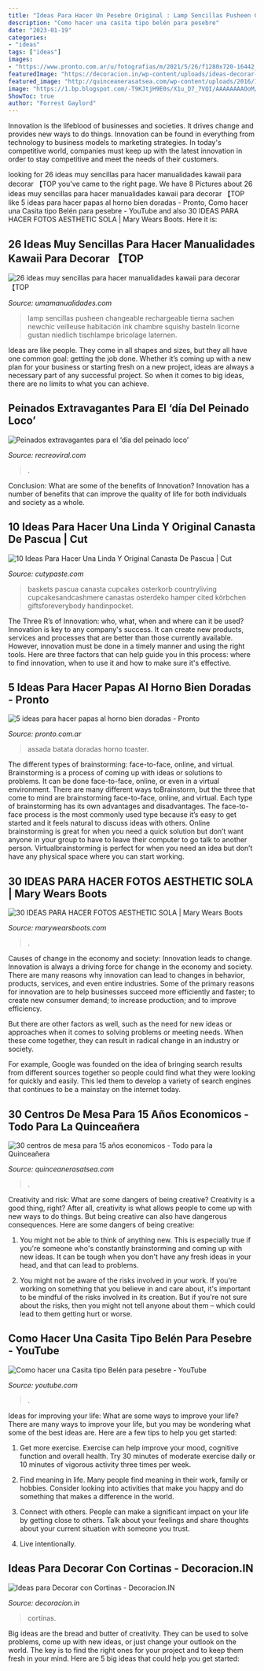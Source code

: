 ```yaml
---
title: "Ideas Para Hacer Un Pesebre Original : Lamp Sencillas Pusheen Changeable Rechargeable Tierna Sachen Newchic Veilleuse Habitación Ink Chambre Squishy Basteln Licorne Gustan Niedlich Tischlampe Bricolage Laternen"
description: "Como hacer una casita tipo belén para pesebre"
date: "2023-01-19"
categories:
- "ideas"
tags: ["ideas"]
images:
- "https://www.pronto.com.ar/u/fotografias/m/2021/5/26/f1280x720-16442_148117_5050.jpg"
featuredImage: "https://decoracion.in/wp-content/uploads/ideas-decorar-ventanas.jpg"
featured_image: "http://quinceanerasatsea.com/wp-content/uploads/2016/11/centros-de-mesa-para-15-años-economicos-11-333x500.jpg"
image: "https://1.bp.blogspot.com/-T9KJtjH9E0s/X1u_D7_7VQI/AAAAAAAAOoM/DRSL0UbP4c4lBQKA45U02HhZsVdTzXhoQCNcBGAsYHQ/s1200/fotos%2Boriginales%2Baesthetic.jpg"
ShowToc: true
author: "Forrest Gaylord"
---
```



Innovation is the lifeblood of businesses and societies. It drives change and provides new ways to do things. Innovation can be found in everything from technology to business models to marketing strategies. In today's competitive world, companies must keep up with the latest innovation in order to stay competitive and meet the needs of their customers.

	

		
looking for 26 ideas muy sencillas para hacer manualidades kawaii para decorar 【TOP you've came to the right page. We have 8 Pictures about 26 ideas muy sencillas para hacer manualidades kawaii para decorar 【TOP like 5 ideas para hacer papas al horno bien doradas - Pronto, Como hacer una Casita tipo Belén para pesebre - YouTube and also 30 IDEAS PARA HACER FOTOS AESTHETIC SOLA | Mary Wears Boots. Here it is:
		
    
## 26 Ideas Muy Sencillas Para Hacer Manualidades Kawaii Para Decorar 【TOP

<img loading=lazy src="https://www.umamanualidades.com/wp-content/uploads/2017/06/20170618_134900_305-515x1024.jpg" onerror="this.onerror=null;this.src='https://tse4.mm.bing.net/th?id=OIP.SPXrgQEtvvxJhyPG8rg2SwHaOu&amp;pid=15.1';" alt="26 ideas muy sencillas para hacer manualidades kawaii para decorar 【TOP">

_Source: umamanualidades.com_

>lamp sencillas pusheen changeable rechargeable tierna sachen newchic veilleuse habitación ink chambre squishy basteln licorne gustan niedlich tischlampe bricolage laternen. 

	

Ideas are like people. They come in all shapes and sizes, but they all have one common goal: getting the job done. Whether it’s coming up with a new plan for your business or starting fresh on a new project, ideas are always a necessary part of any successful project. So when it comes to big ideas, there are no limits to what you can achieve.

    
## Peinados Extravagantes Para El ‘día Del Peinado Loco’

<img loading=lazy src="https://www.recreoviral.com/wp-content/uploads/2016/03/Los-peinados-más-extravagantes-del-día-del-peinado-loco-21.jpg" onerror="this.onerror=null;this.src='https://tse3.mm.bing.net/th?id=OIP.ruEiEbYHVDiggpVJI3xzuQHaE7&amp;pid=15.1';" alt="Peinados extravagantes para el ‘día del peinado loco’">

_Source: recreoviral.com_

>. 

	

Conclusion: What are some of the benefits of Innovation?
Innovation has a number of benefits that can improve the quality of life for both individuals and society as a whole.

    
## 10 Ideas Para Hacer Una Linda Y Original Canasta De Pascua | Cut

<img loading=lazy src="http://www.cutypaste.com/wp-content/uploads/2017/03/gallery-1457459041-mtmwmdm3ode2mty2otg0mziz.jpg" onerror="this.onerror=null;this.src='https://tse3.mm.bing.net/th?id=OIP.JBGPYdPKIf5lD0HtOWuoLQHaLF&amp;pid=15.1';" alt="10 Ideas Para Hacer Una Linda Y Original Canasta De Pascua | Cut">

_Source: cutypaste.com_

>baskets pascua canasta cupcakes osterkorb countryliving cupcakesandcashmere canastas osterdeko hamper cited körbchen giftsforeverybody handinpocket. 

	

The Three R’s of Innovation: who, what, when and where can it be used?
Innovation is key to any company's success. It can create new products, services and processes that are better than those currently available. However, innovation must be done in a timely manner and using the right tools. Here are three factors that can help guide you in this process: where to find innovation, when to use it and how to make sure it's effective.

    
## 5 Ideas Para Hacer Papas Al Horno Bien Doradas - Pronto

<img loading=lazy src="https://www.pronto.com.ar/u/fotografias/m/2021/5/26/f1280x720-16442_148117_5050.jpg" onerror="this.onerror=null;this.src='https://tse4.mm.bing.net/th?id=OIP.6xJGTq8PFVfkWgKjc7qhEQHaEK&amp;pid=15.1';" alt="5 ideas para hacer papas al horno bien doradas - Pronto">

_Source: pronto.com.ar_

>assada batata doradas horno toaster. 

	

The different types of brainstorming: face-to-face, online, and virtual.
Brainstorming is a process of coming up with ideas or solutions to problems. It can be done face-to-face, online, or even in a virtual environment. There are many different ways toBrainstorm, but the three that come to mind are brainstorming face-to-face, online, and virtual. 
Each type of brainstorming has its own advantages and disadvantages. The face-to-face process is the most commonly used type because it’s easy to get started and it feels natural to discuss ideas with others. Online brainstorming is great for when you need a quick solution but don’t want anyone in your group to have to leave their computer to go talk to another person. Virtualbrainstorming is perfect for when you need an idea but don’t have any physical space where you can start working.

    
## 30 IDEAS PARA HACER FOTOS AESTHETIC SOLA | Mary Wears Boots

<img loading=lazy src="https://1.bp.blogspot.com/-T9KJtjH9E0s/X1u_D7_7VQI/AAAAAAAAOoM/DRSL0UbP4c4lBQKA45U02HhZsVdTzXhoQCNcBGAsYHQ/s1200/fotos%2Boriginales%2Baesthetic.jpg" onerror="this.onerror=null;this.src='https://tse4.mm.bing.net/th?id=OIP.7W_4qX8vzsaNQYNyTKtDawHaLH&amp;pid=15.1';" alt="30 IDEAS PARA HACER FOTOS AESTHETIC SOLA | Mary Wears Boots">

_Source: marywearsboots.com_

>. 

	

Causes of change in the economy and society: Innovation leads to change.
Innovation is always a driving force for change in the economy and society. There are many reasons why innovation can lead to changes in behavior, products, services, and even entire industries. 
Some of the primary reasons for innovation are to help businesses succeed more efficiently and faster; to create new consumer demand; to increase production; and to improve efficiency. 

But there are other factors as well, such as the need for new ideas or approaches when it comes to solving problems or meeting needs. When these come together, they can result in radical change in an industry or society.

For example, Google was founded on the idea of bringing search results from different sources together so people could find what they were looking for quickly and easily. This led them to develop a variety of search engines that continues to be a mainstay on the internet today.

    
## 30 Centros De Mesa Para 15 Años Economicos - Todo Para La Quinceañera

<img loading=lazy src="http://quinceanerasatsea.com/wp-content/uploads/2016/11/centros-de-mesa-para-15-años-economicos-11-333x500.jpg" onerror="this.onerror=null;this.src='https://tse1.mm.bing.net/th?id=OIP.0t9AetUsM5q5_pBZupQwegAAAA&amp;pid=15.1';" alt="30 centros de mesa para 15 años economicos - Todo para la Quinceañera">

_Source: quinceanerasatsea.com_

>. 

	

Creativity and risk: What are some dangers of being creative?
Creativity is a good thing, right? After all, creativity is what allows people to come up with new ways to do things. But being creative can also have dangerous consequences. Here are some dangers of being creative:
1) You might not be able to think of anything new. This is especially true if you're someone who's constantly brainstorming and coming up with new ideas. It can be tough when you don't have any fresh ideas in your head, and that can lead to problems.

2) You might not be aware of the risks involved in your work. If you're working on something that you believe in and care about, it's important to be mindful of the risks involved in its creation. But if you're not sure about the risks, then you might not tell anyone about them – which could lead to them getting hurt or worse.

    
## Como Hacer Una Casita Tipo Belén Para Pesebre - YouTube

<img loading=lazy src="http://i.ytimg.com/vi/3wPxSbUH4Wc/maxresdefault.jpg" onerror="this.onerror=null;this.src='https://tse1.mm.bing.net/th?id=OIP.CcO82c6sbW9RhVNaFXdb8gHaEK&amp;pid=15.1';" alt="Como hacer una Casita tipo Belén para pesebre - YouTube">

_Source: youtube.com_

>. 

	

Ideas for improving your life: What are some ways to improve your life?
There are many ways to improve your life, but you may be wondering what some of the best ideas are. Here are a few tips to help you get started:
1. Get more exercise. Exercise can help improve your mood, cognitive function and overall health. Try 30 minutes of moderate exercise daily or 10 minutes of vigorous activity three times per week.

2. Find meaning in life. Many people find meaning in their work, family or hobbies. Consider looking into activities that make you happy and do something that makes a difference in the world.

3. Connect with others. People can make a significant impact on your life by getting close to others. Talk about your feelings and share thoughts about your current situation with someone you trust.

4. Live intentionally.

    
## Ideas Para Decorar Con Cortinas - Decoracion.IN

<img loading=lazy src="https://decoracion.in/wp-content/uploads/ideas-decorar-ventanas.jpg" onerror="this.onerror=null;this.src='https://tse3.mm.bing.net/th?id=OIP.oyt1ZjLu_rWnF4iYGmTi5gHaJ4&amp;pid=15.1';" alt="Ideas para Decorar con Cortinas - Decoracion.IN">

_Source: decoracion.in_

>cortinas. 

	

Big ideas are the bread and butter of creativity. They can be used to solve problems, come up with new ideas, or just change your outlook on the world. The key is to find the right ones for your project and to keep them fresh in your mind. Here are 5 big ideas that could help you get started: 

